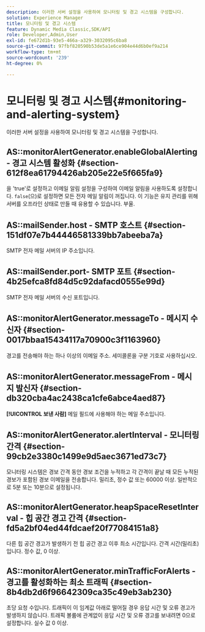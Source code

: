 ```yaml
---
description: 이러한 서버 설정을 사용하여 모니터링 및 경고 시스템을 구성합니다.
solution: Experience Manager
title: 모니터링 및 경고 시스템
feature: Dynamic Media Classic,SDK/API
role: Developer,Admin,User
exl-id: fe672d1b-93e5-466a-a329-3032095c6ba8
source-git-commit: 97fbf820590b53de5a1e6ce904e44d6b0ef9a214
workflow-type: tm+mt
source-wordcount: '239'
ht-degree: 0%

---
```


# 모니터링 및 경고 시스템{#monitoring-and-alerting-system}

이러한 서버 설정을 사용하여 모니터링 및 경고 시스템을 구성합니다.

## AS::monitorAlertGenerator.enableGlobalAlerting - 경고 시스템 활성화 {#section-612f8ea61794426ab205e22e5f665fa9}

을 &#39;true&#39;로 설정하고 이메일 알림 설정을 구성하여 이메일 알림을 사용하도록 설정합니다. `false`(으)로 설정하면 모든 전자 메일 알림이 꺼집니다. 이 기능은 유지 관리를 위해 서버를 오프라인 상태로 만들 때 유용할 수 있습니다. 부울.

## AS::mailSender.host - SMTP 호스트 {#section-151df07e7b44446581339bb7abeeba7a}

SMTP 전자 메일 서버의 IP 주소입니다.

## AS::mailSender.port- SMTP 포트 {#section-4b25efca8fd84d5c92dafacd0555e99d}

SMTP 전자 메일 서버의 수신 포트입니다.

## AS::monitorAlertGenerator.messageTo - 메시지 수신자 {#section-0017bbaa15434117a70900c3f1163960}

경고를 전송해야 하는 하나 이상의 이메일 주소. 세미콜론을 구분 기호로 사용하십시오.

## AS::monitorAlertGenerator.messageFrom - 메시지 발신자 {#section-db320cba4ac2438ca1cfe6abce4aed87}

**[!UICONTROL 보낸 사람]** 메일 필드에 사용해야 하는 메일 주소입니다.

## AS::monitorAlertGenerator.alertInterval - 모니터링 간격 {#section-99cb2e3380c1499e9d5aec3671ed73c7}

모니터링 시스템은 경보 간격 동안 경보 조건을 누적하고 각 간격이 끝날 때 모든 누적된 경보가 포함된 경보 이메일을 전송합니다. 밀리초, 정수 값 또는 60000 이상. 일반적으로 5분 또는 10분으로 설정됩니다.

## AS::monitorAlertGenerator.heapSpaceResetInterval - 힙 공간 경고 간격 {#section-fd5a2bf04ed44fdcaef20f77084151a8}

다른 힙 공간 경고가 발생하기 전 힙 공간 경고 이후 최소 시간입니다. 간격 시간(밀리초)입니다. 정수 값, 0 이상.

## AS::monitorAlertGenerator.minTrafficForAlerts - 경고를 활성화하는 최소 트래픽 {#section-8b4db2d6f96642309ca35c49eb3ab230}

초당 요청 수입니다. 트래픽이 이 임계값 아래로 떨어질 경우 응답 시간 및 오류 경고가 발생하지 않습니다. 트래픽 볼륨에 관계없이 응답 시간 및 오류 경고를 보내려면 0으로 설정합니다. 실수 값 0 이상.
